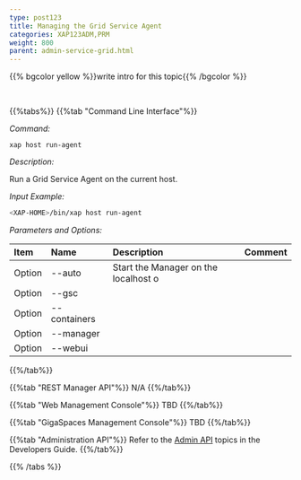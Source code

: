 ```yaml
---
type: post123
title: Managing the Grid Service Agent
categories: XAP123ADM,PRM 
weight: 800
parent: admin-service-grid.html
---
```

 
  

{{% bgcolor yellow %}}write intro for this topic{{% /bgcolor %}}

<br>
 
 
{{%tabs%}}
{{%tab "Command Line Interface"%}}

*Command:*

`xap host run-agent`  

*Description:*
 
Run a Grid Service Agent on the current host.

*Input Example:*

```bash
<XAP-HOME>/bin/xap host run-agent
```

*Parameters and Options:*

| Item | Name | Description | Comment |
|:-----|:------|:------------|:--------|
|Option | --auto | Start the Manager on the localhost o||
|Option | --gsc  |  ||
|Option | --containers  |  ||
|Option | --manager  |  ||
|Option | --webui  |  ||
 
{{%/tab%}}

{{%tab "REST Manager API"%}}
N/A
{{%/tab%}}


{{%tab "Web Management Console"%}}
TBD
{{%/tab%}}


{{%tab "GigaSpaces Management Console"%}}
TBD
{{%/tab%}}


{{%tab "Administration API"%}}
Refer to the [Admin API](../dev-java/administration-and-monitoring-overview.html) topics in the Developers Guide.
{{%/tab%}}

{{% /tabs %}}

